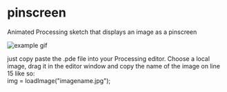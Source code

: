 # pinscreen
Animated Processing sketch that displays an image as a pinscreen

![example gif](https://github.com/brambrulant/pinscreen/blob/main/profile-gif.gif)

just copy paste the .pde file into your Processing editor. Choose a local image, drag it in the editor window and copy the name of the image on line 15 like so:  
img = loadImage("imagename.jpg");
